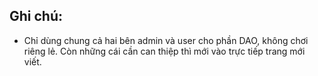 ## Ghi chú:
- Chỉ dùng chung cả hai bên admin và user cho phần DAO, không chơi riêng lẻ. Còn những cái cần can thiệp thì mới vào trực tiếp trang mới viết.